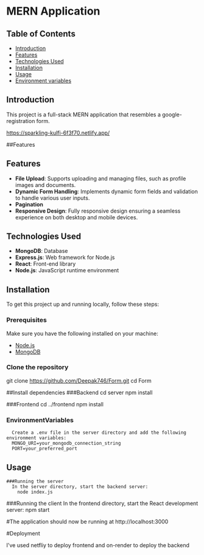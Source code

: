# MERN Application

## Table of Contents

- [Introduction](#introduction)
- [Features](#features)
- [Technologies Used](#technologies-used)
- [Installation](#installation)
- [Usage](#usage)
- [Environment variables](#Environment-Variables)

## Introduction

This project is a full-stack MERN application that resembles a google-registration form.

https://sparkling-kulfi-6f3f70.netlify.app/

##Features
## Features

- **File Upload**: Supports uploading and managing files, such as profile images and documents.
- **Dynamic Form Handling**: Implements dynamic form fields and validation to handle various user inputs.
- **Pagination**
- **Responsive Design**: Fully responsive design ensuring a seamless experience on both desktop and mobile devices.


## Technologies Used

- **MongoDB**: Database
- **Express.js**: Web framework for Node.js
- **React**: Front-end library
- **Node.js**: JavaScript runtime environment

## Installation

To get this project up and running locally, follow these steps:

### Prerequisites

Make sure you have the following installed on your machine:
- [Node.js](https://nodejs.org/en/)
- [MongoDB](https://www.mongodb.com/)

### Clone the repository

git clone https://github.com/Deepak746/Form.git
cd Form

##Install dependencies
  ###Backend
    cd server
    npm install

  ###Frontend
    cd ../frontend
    npm install

  ### EnvironmentVariables
      Create a .env file in the server directory and add the following environment variables:
      MONGO_URI=your_mongodb_connection_string
      PORT=your_preferred_port
## Usage
    ###Running the server
      In the server directory, start the backend server:
        node index.js

  ###Running the client
      In the frontend directory, start the React development server:
      npm start
      
#The application should now be running at http://localhost:3000

#Deployment

  I've used netfliy to deploy frontend and on-render to deploy the backend


  


